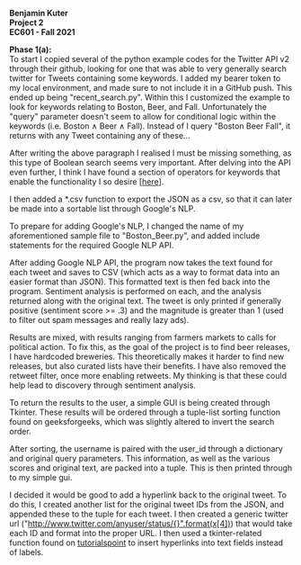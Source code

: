 **Benjamin Kuter**  
**Project 2**  
**EC601 - Fall 2021**  




**Phase 1(a):**  
To start I copied several of the python example codes for the Twitter API v2 through their github, looking for one that was able to very generally search twitter for Tweets containing some keywords. I added my bearer token to my local environment, and made sure to not include it in a GitHub push. This ended up being "recent_search.py". Within this I customized the example to look for keywords relating to Boston, Beer, and Fall. Unfortunately the "query" parameter doesn't seem to allow for conditional logic within the keywords (i.e. Boston ∧ Beer ∧ Fall). Instead of I query "Boston Beer Fall", it returns with any Tweet containing any of these...  

After writing the above paragraph I realised I must be missing something, as this type of Boolean search seems very important. After delving into the API even further, I think I have found a section of operators for keywords that enable the functionality I so desire [[here](https://developer.twitter.com/en/docs/twitter-api/tweets/search/integrate/build-a-query#list)].  

I then added a *.csv function to export the JSON as a csv, so that it can later be made into a sortable list through Google's NLP.  

To prepare for adding Google's NLP, I changed the name of my aforementioned sample file to "Boston_Beer.py", and added include statements for the required Google NLP API.

After adding Google NLP API, the program now takes the text found for each tweet and saves to CSV (which acts as a way to format data into an easier format than JSON). This formatted text is then fed back into the program. Sentiment analysis is performed on each, and the analysis returned along with the original text. The tweet is only printed if generally positive (sentiment score >= .3) and the magnitude is greater than 1 (used to filter out spam messages and really lazy ads).

Results are mixed, with results ranging from farmers markets to calls for political action. To fix this, as the goal of the project is to find beer releases, I have hardcoded breweries. This theoretically makes it harder to find new releases, but also curated lists have their benefits. I have also removed the retweet filter, once more enabling retweets. My thinking is that these could help lead to discovery through sentiment analysis.

To return the results to the user, a simple GUI is being created through Tkinter. These results will be ordered through a tuple-list sorting function found on geeksforgeeks, which was slightly altered to invert the search order.

After sorting, the username is paired with the user_id through a dictionary and original query parameters. This information, as well as the various scores and original text, are packed into a tuple. This is then printed through to my simple gui.

I decided it would be good to add a hyperlink back to the original tweet. To do this, I created another list for the original tweet IDs from the JSON, and appended these to the tuple for each tweet. I then created a generic twitter url ("http://www.twitter.com/anyuser/status/{}".format(x[4])) that would take each ID and format into the proper URL. I then used a tkinter-related function found on [tutorialspoint](https://www.tutorialspoint.com/how-to-create-hyperlink-in-a-tkinter-text-widget) to insert hyperlinks into text fields instead of labels. 

